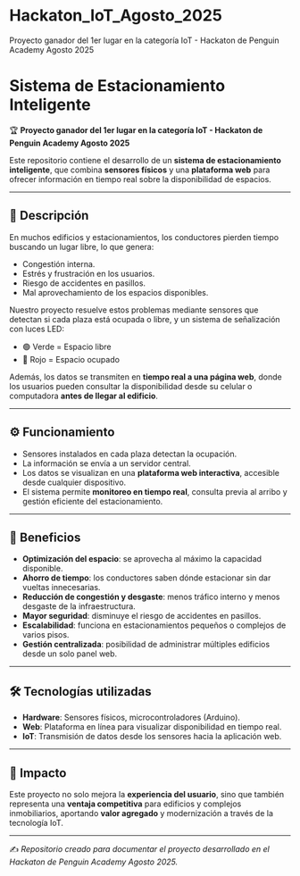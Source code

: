# Hackaton_IoT_Agosto_2025
Proyecto ganador del 1er lugar en la categoría IoT - Hackaton de Penguin Academy Agosto 2025

#  Sistema de Estacionamiento Inteligente

🏆 **Proyecto ganador del 1er lugar en la categoría IoT - Hackaton de Penguin Academy Agosto 2025**

Este repositorio contiene el desarrollo de un **sistema de estacionamiento inteligente**, que combina **sensores físicos** y una **plataforma web** para ofrecer información en tiempo real sobre la disponibilidad de espacios.

---

## 📌 Descripción
En muchos edificios y estacionamientos, los conductores pierden tiempo buscando un lugar libre, lo que genera:
- Congestión interna.  
- Estrés y frustración en los usuarios.  
- Riesgo de accidentes en pasillos.  
- Mal aprovechamiento de los espacios disponibles.  

Nuestro proyecto resuelve estos problemas mediante sensores que detectan si cada plaza está ocupada o libre, y un sistema de señalización con luces LED:  
- 🟢 Verde = Espacio libre  
- 🔴 Rojo = Espacio ocupado  

Además, los datos se transmiten en **tiempo real a una página web**, donde los usuarios pueden consultar la disponibilidad desde su celular o computadora **antes de llegar al edificio**.

---

## ⚙️ Funcionamiento
- Sensores instalados en cada plaza detectan la ocupación.  
- La información se envía a un servidor central.  
- Los datos se visualizan en una **plataforma web interactiva**, accesible desde cualquier dispositivo.  
- El sistema permite **monitoreo en tiempo real**, consulta previa al arribo y gestión eficiente del estacionamiento.  

---

## 🌟 Beneficios
- **Optimización del espacio**: se aprovecha al máximo la capacidad disponible.  
- **Ahorro de tiempo**: los conductores saben dónde estacionar sin dar vueltas innecesarias.  
- **Reducción de congestión y desgaste**: menos tráfico interno y menos desgaste de la infraestructura.  
- **Mayor seguridad**: disminuye el riesgo de accidentes en pasillos.  
- **Escalabilidad**: funciona en estacionamientos pequeños o complejos de varios pisos.  
- **Gestión centralizada**: posibilidad de administrar múltiples edificios desde un solo panel web.  

---

## 🛠️ Tecnologías utilizadas
- **Hardware**: Sensores físicos, microcontroladores (Arduino).  
- **Web**: Plataforma en línea para visualizar disponibilidad en tiempo real.  
- **IoT**: Transmisión de datos desde los sensores hacia la aplicación web.  

---

## 🚀 Impacto
Este proyecto no solo mejora la **experiencia del usuario**, sino que también representa una **ventaja competitiva** para edificios y complejos inmobiliarios, aportando **valor agregado** y modernización a través de la tecnología IoT.  

---

✍️ *Repositorio creado para documentar el proyecto desarrollado en el Hackaton de Penguin Academy Agosto 2025.*  
